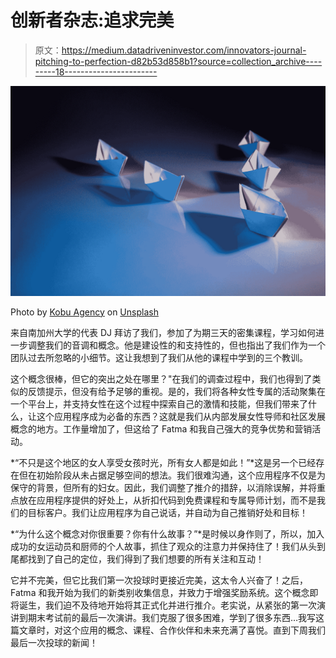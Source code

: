 # 创新者杂志:追求完美

> 原文：<https://medium.datadriveninvestor.com/innovators-journal-pitching-to-perfection-d82b53d858b1?source=collection_archive---------18----------------------->

![](img/3997847abafd501a3e8b76ed9365debf.png)

Photo by [Kobu Agency](https://unsplash.com/@kobuagency?utm_source=medium&utm_medium=referral) on [Unsplash](https://unsplash.com?utm_source=medium&utm_medium=referral)

来自南加州大学的代表 DJ 拜访了我们，参加了为期三天的密集课程，学习如何进一步调整我们的音调和概念。他是建设性的和支持性的，但也指出了我们作为一个团队过去所忽略的小细节。这让我想到了我们从他的课程中学到的三个教训。

这个概念很棒，但它的突出之处在哪里？"在我们的调查过程中，我们也得到了类似的反馈提示，但没有给予足够的重视。是的，我们将各种女性专属的活动聚集在一个平台上，并支持女性在这个过程中探索自己的激情和技能，但我们带来了什么，让这个应用程序成为必备的东西？这就是我们从内部发展女性导师和社区发展概念的地方。工作量增加了，但这给了 Fatma 和我自己强大的竞争优势和营销活动。

*“不只是这个地区的女人享受女孩时光，所有女人都是如此！”*这是另一个已经存在但在初始阶段从未占据足够空间的想法。我们很难沟通，这个应用程序不仅是为保守的背景，但所有的妇女。因此，我们调整了推介的措辞，以消除误解，并将重点放在应用程序提供的好处上，从折扣代码到免费课程和专属导师计划，而不是我们的目标客户。我们让应用程序为自己说话，并自动为自己推销好处和目标！

*“为什么这个概念对你很重要？你有什么故事？”*是时候以身作则了，所以，加入成功的女运动员和厨师的个人故事，抓住了观众的注意力并保持住了！我们从头到尾都找到了自己的定位，我们得到了我们想要的所有关注和互动！

它并不完美，但它比我们第一次投球时更接近完美，这太令人兴奋了！之后，Fatma 和我开始为我们的新类别收集信息，并致力于增强奖励系统。这个概念即将诞生，我们迫不及待地开始将其正式化并进行推介。老实说，从紧张的第一次演讲到期末考试前的最后一次演讲。我们克服了很多困难，学到了很多东西…我写这篇文章时，对这个应用的概念、课程、合作伙伴和未来充满了喜悦。直到下周我们最后一次投球的新闻！